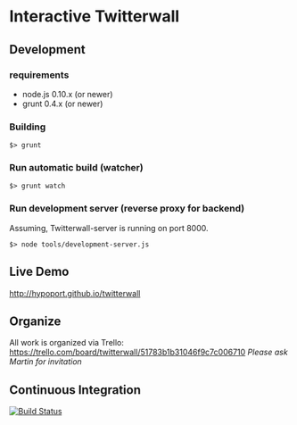# Interactive Twitterwall

## Development

### requirements

* node.js 0.10.x (or newer)
* grunt 0.4.x (or newer)

### Building

````$> grunt````

### Run automatic build (watcher)

````$> grunt watch````

### Run development server (reverse proxy for backend)

Assuming, Twitterwall-server is running on port 8000.

````$> node tools/development-server.js````

## Live Demo

http://hypoport.github.io/twitterwall

## Organize

All work is organized via Trello:
https://trello.com/board/twitterwall/51783b1b31046f9c7c006710
_Please ask Martin for invitation_

## Continuous Integration

[![Build Status](https://travis-ci.org/hypoport/twitterwall.png?branch=master)](https://travis-ci.org/hypoport/twitterwall)
